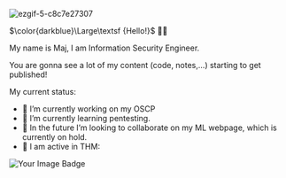 ![ezgif-5-c8c7e27307](https://github.com/user-attachments/assets/402a57b7-bfda-47e7-9061-a2c2c41183e4)

$\color{darkblue}\Large\textsf {Hello!}$ 🙋‍♂️ 

My name is Maj, I am Information Security Engineer.

You are gonna see a lot of my content (code, notes,...) starting to get published!

My current status:

- 🏢 I’m currently working on my OSCP
- 🔎 I’m currently learning pentesting.
- 🤖 In the future I’m looking to collaborate on my ML webpage, which is currently on hold.
- 📢 I am active in THM:

<img src="https://tryhackme-badges.s3.amazonaws.com/Mulc.png" alt="Your Image Badge" />





